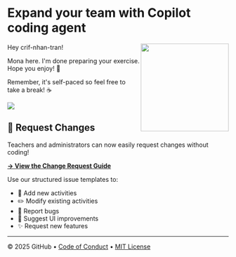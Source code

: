 # Expand your team with Copilot coding agent

<img src="https://octodex.github.com/images/Professortocat_v2.png" align="right" height="200px" />

Hey crif-nhan-tran!

Mona here. I'm done preparing your exercise. Hope you enjoy! 💚

Remember, it's self-paced so feel free to take a break! ☕️

[![](https://img.shields.io/badge/Go%20to%20Exercise-%E2%86%92-1f883d?style=for-the-badge&logo=github&labelColor=197935)](https://github.com/crif-nhan-tran/skills-expand-your-team-with-copilot/issues/1)

## 📝 Request Changes

Teachers and administrators can now easily request changes without coding!

**[→ View the Change Request Guide](docs/how-to-request-changes.md)**

Use our structured issue templates to:
- 🎯 Add new activities
- ✏️ Modify existing activities  
- 🐛 Report bugs
- 🎨 Suggest UI improvements
- ✨ Request new features

---

&copy; 2025 GitHub &bull; [Code of Conduct](https://www.contributor-covenant.org/version/2/1/code_of_conduct/code_of_conduct.md) &bull; [MIT License](https://gh.io/mit)

